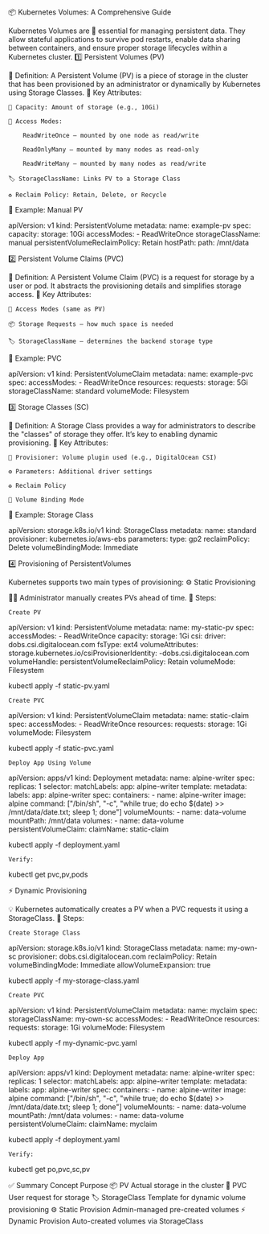 📦 Kubernetes Volumes: A Comprehensive Guide

Kubernetes Volumes are 🔑 essential for managing persistent data. They allow stateful applications to survive pod restarts, enable data sharing between containers, and ensure proper storage lifecycles within a Kubernetes cluster.
1️⃣ Persistent Volumes (PV)

📌 Definition:
A Persistent Volume (PV) is a piece of storage in the cluster that has been provisioned by an administrator or dynamically by Kubernetes using Storage Classes.
🧾 Key Attributes:

    🧮 Capacity: Amount of storage (e.g., 10Gi)

    🔐 Access Modes:

        ReadWriteOnce – mounted by one node as read/write

        ReadOnlyMany – mounted by many nodes as read-only

        ReadWriteMany – mounted by many nodes as read/write

    🏷 StorageClassName: Links PV to a Storage Class

    ♻️ Reclaim Policy: Retain, Delete, or Recycle

📄 Example: Manual PV

apiVersion: v1
kind: PersistentVolume
metadata:
  name: example-pv
spec:
  capacity:
    storage: 10Gi
  accessModes:
    - ReadWriteOnce
  storageClassName: manual
  persistentVolumeReclaimPolicy: Retain
  hostPath:
    path: /mnt/data

2️⃣ Persistent Volume Claims (PVC)

📌 Definition:
A Persistent Volume Claim (PVC) is a request for storage by a user or pod. It abstracts the provisioning details and simplifies storage access.
🧾 Key Attributes:

    🔐 Access Modes (same as PV)

    📦 Storage Requests – how much space is needed

    🏷 StorageClassName – determines the backend storage type

📄 Example: PVC

apiVersion: v1
kind: PersistentVolumeClaim
metadata:
  name: example-pvc
spec:
  accessModes:
    - ReadWriteOnce
  resources:
    requests:
      storage: 5Gi
  storageClassName: standard
  volumeMode: Filesystem

3️⃣ Storage Classes (SC)

📌 Definition:
A Storage Class provides a way for administrators to describe the "classes" of storage they offer. It’s key to enabling dynamic provisioning.
🧾 Key Attributes:

    🔧 Provisioner: Volume plugin used (e.g., DigitalOcean CSI)

    ⚙️ Parameters: Additional driver settings

    ♻️ Reclaim Policy

    🧲 Volume Binding Mode

📄 Example: Storage Class

apiVersion: storage.k8s.io/v1
kind: StorageClass
metadata:
  name: standard
provisioner: kubernetes.io/aws-ebs
parameters:
  type: gp2
reclaimPolicy: Delete
volumeBindingMode: Immediate

4️⃣ Provisioning of PersistentVolumes

Kubernetes supports two main types of provisioning:
⚙️ Static Provisioning

🧑‍🔧 Administrator manually creates PVs ahead of time.
📌 Steps:

    Create PV

apiVersion: v1
kind: PersistentVolume
metadata:
  name: my-static-pv
spec:
  accessModes:
    - ReadWriteOnce
  capacity:
    storage: 1Gi
  csi:
    driver: dobs.csi.digitalocean.com
    fsType: ext4
    volumeAttributes:
      storage.kubernetes.io/csiProvisionerIdentity: <id>-dobs.csi.digitalocean.com
    volumeHandle: <id>
  persistentVolumeReclaimPolicy: Retain
  volumeMode: Filesystem

kubectl apply -f static-pv.yaml

    Create PVC

apiVersion: v1
kind: PersistentVolumeClaim
metadata:
  name: static-claim
spec:
  accessModes:
    - ReadWriteOnce
  resources:
    requests:
      storage: 1Gi
  volumeMode: Filesystem

kubectl apply -f static-pvc.yaml

    Deploy App Using Volume

apiVersion: apps/v1
kind: Deployment
metadata:
  name: alpine-writer
spec:
  replicas: 1
  selector:
    matchLabels:
      app: alpine-writer
  template:
    metadata:
      labels:
        app: alpine-writer
    spec:
      containers:
        - name: alpine-writer
          image: alpine
          command: ["/bin/sh", "-c", "while true; do echo $(date) >> /mnt/data/date.txt; sleep 1; done"]
          volumeMounts:
            - name: data-volume
              mountPath: /mnt/data
      volumes:
        - name: data-volume
          persistentVolumeClaim:
            claimName: static-claim

kubectl apply -f deployment.yaml

    Verify:

kubectl get pvc,pv,pods

⚡ Dynamic Provisioning

💡 Kubernetes automatically creates a PV when a PVC requests it using a StorageClass.
📌 Steps:

    Create Storage Class

apiVersion: storage.k8s.io/v1
kind: StorageClass
metadata:
  name: my-own-sc
provisioner: dobs.csi.digitalocean.com
reclaimPolicy: Retain
volumeBindingMode: Immediate
allowVolumeExpansion: true

kubectl apply -f my-storage-class.yaml

    Create PVC

apiVersion: v1
kind: PersistentVolumeClaim
metadata:
  name: myclaim
spec:
  storageClassName: my-own-sc
  accessModes:
    - ReadWriteOnce
  resources:
    requests:
      storage: 1Gi
  volumeMode: Filesystem

kubectl apply -f my-dynamic-pvc.yaml

    Deploy App

apiVersion: apps/v1
kind: Deployment
metadata:
  name: alpine-writer
spec:
  replicas: 1
  selector:
    matchLabels:
      app: alpine-writer
  template:
    metadata:
      labels:
        app: alpine-writer
    spec:
      containers:
        - name: alpine-writer
          image: alpine
          command: ["/bin/sh", "-c", "while true; do echo $(date) >> /mnt/data/date.txt; sleep 1; done"]
          volumeMounts:
            - name: data-volume
              mountPath: /mnt/data
      volumes:
        - name: data-volume
          persistentVolumeClaim:
            claimName: myclaim

kubectl apply -f deployment.yaml

    Verify:

kubectl get po,pvc,sc,pv

✅ Summary
Concept	Purpose
📦 PV	Actual storage in the cluster
📝 PVC	User request for storage
🏷 StorageClass	Template for dynamic volume provisioning
⚙️ Static Provision	Admin-managed pre-created volumes
⚡ Dynamic Provision	Auto-created volumes via StorageClass
